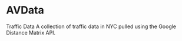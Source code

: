 # AVData
Traffic Data
A collection of traffic data in NYC pulled using the Google Distance Matrix API.
